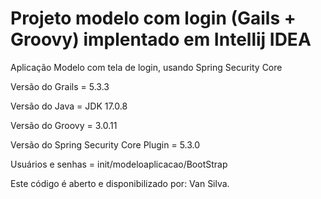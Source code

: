 # Projeto modelo com login (Gails + Groovy) implentado em Intellij IDEA

Aplicação Modelo com tela de login, usando Spring Security Core

Versão do Grails = 5.3.3

Versão do Java = JDK 17.0.8

Versão do Groovy = 3.0.11

Versão do Spring Security Core Plugin = 5.3.0

Usuários e senhas = init/modeloaplicacao/BootStrap

Este código é aberto e disponibilizado por: Van Silva.
